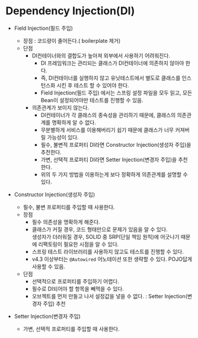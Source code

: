 # Dependency Injection(DI)

- Field Injection(필드 주입)

  - 장점 : 코드량이 줄어든다.( boilerplate 제거)
  - 단점
    - DI컨테이너와의 결합도가 높아져 외부에서 사용하기 어려워진다.
      - DI 프레임워크는 관리되는 클래스가 DI컨테이너에 의존하지 않아야 한다.
      - 즉, DI컨테이너를 실행하지 않고 유닛테스트에서 별도로 클래스를 인스턴스화 시킨 후 테스트 할 수 있어야 한다.
      - Field Injection(필드 주입) 에서는 스프링 설정 파일을 모두 읽고, 모든 Bean이 설정되어야만 테스트를 진행할 수 있음.
    - 의존관계가 보이지 않는다.
      - DI컨테이너가 각 클래스의 종속성을 관리하기 때문에, 클래스의 의존관계를 명확하게 알 수 없다.
      - 무분별하게 서비스를 이용해버리기 쉽기 때문에 클래스가 너무 커져버릴 가능성이 있다.
      - 필수, 불변적 프로퍼티 DI라면 Constructor Injection(생성자 주입)을 추천한다.
      - 가변, 선택적 프로퍼티 DI라면 Setter Injection(변경자 주입)을 추천한다.
      - 위의 두 가지 방법을 이용하는게 보다 정확하게 의존관계를 설명할 수 있다.

- Constructor Injection(생성자 주입)
  - 필수, 불변 프로퍼티를 주입할 때 사용한다.
  - 장점
    - 필수 의존성을 명확하게 해준다.
    - 클래스가 커질 경우, 코드 형태만으로 문제가 있음을 알 수 있다.
      <br> 생성자가 더러워질 경우, SOLID 중 SRP(단일 책임 원칙)에 어긋나기 때문에 리팩토링이 필요한 시점을 알 수 있다.
    - 스프링 테스트 라이브러리를 사용하지 않고도 테스트를 진행할 수 있다.
    - v4.3 이상부터는 `@Autowired` 어노테이션 또한 생략할 수 있다. POJO답게 사용할 수 있음.
  - 단점
    - 선택적으로 프로퍼티를 주입하기 어렵다.
    - 필수로 DI되어야 할 항목을 빼먹을 수 있다.
    - 오브젝트를 먼저 만들고 나서 설정값을 넣을 수 없다. : Setter Injection(변경자 주입) 추천
- Setter Injection(변경자 주입)
  - 가변, 선택적 프로퍼티를 주입할 때 사용한다.
